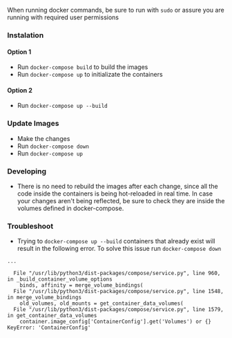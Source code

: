 When running docker commands, be sure to run with `sudo` or assure you are running with required user permissions 

### Instalation

#### Option 1

* Run `docker-compose build` to build the images
* Run `docker-compose up` to initializate the containers

#### Option 2

* Run `docker-compose up --build`  

### Update Images

* Make the changes
* Run `docker-compose down`
* Run `docker-compose up`

### Developing

* There is no need to rebuild the images after each change, since all the code inside the containers is being hot-reloaded in real time. In case your changes aren't being reflected, be sure to check they are inside the volumes defined in docker-compose.

### Troubleshoot

* Trying to `docker-compose up --build` containers that already exist will result in the following error. To solve this issue run `docker-compose down`  
```
...

  File "/usr/lib/python3/dist-packages/compose/service.py", line 960, in _build_container_volume_options
    binds, affinity = merge_volume_bindings(
  File "/usr/lib/python3/dist-packages/compose/service.py", line 1548, in merge_volume_bindings
    old_volumes, old_mounts = get_container_data_volumes(
  File "/usr/lib/python3/dist-packages/compose/service.py", line 1579, in get_container_data_volumes
    container.image_config['ContainerConfig'].get('Volumes') or {}
KeyError: 'ContainerConfig'
```

